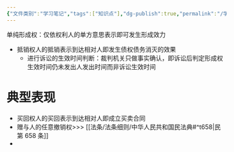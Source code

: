 ```yaml
---
{"文件类别":"学习笔记","tags":["知识点"],"dg-publish":true,"permalink":"/学习笔记studyup/知识点cheese/单纯形成权/","dgPassFrontmatter":true,"created":"2024-10-17T08:40:54.385+08:00","updated":"2024-10-17T08:42:45.165+08:00"}
---
```


单纯形成权：仅依权利人的单方意思表示即可发生形成效力
- 抵销权人的抵销表示到达相对人即发生债权债务消灭的效果
	- 进行诉讼的生效时间判断：裁判机关只做事实确认，即诉讼后判定形成权生效时间仍未发出人发出时间而非诉讼生效时间
# 典型表现
- 买回权人的买回表示到达相对人即成立买卖合同
- 赠与人的任意撤销权>>> [[法条/法条细则/中华人民共和国民法典#^t658\|民第 658 条]]
- 